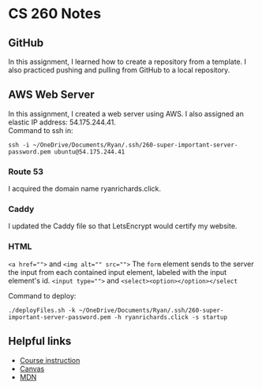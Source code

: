# CS 260 Notes

## GitHub
In this assignment, I learned how to create a repository from a template. I also practiced pushing and pulling from GitHub to a local repository.

## AWS Web Server
In this assignment, I created a web server using AWS. I also assigned an elastic IP address: 54.175.244.41.  
Command to ssh in:   
```
ssh -i ~/OneDrive/Documents/Ryan/.ssh/260-super-important-server-password.pem ubuntu@54.175.244.41
```

### Route 53
I acquired the domain name ryanrichards.click.

### Caddy
I updated the Caddy file so that LetsEncrypt would certify my website.

### HTML
`<a href="">` and `<img alt="" src="">`
The `form` element sends to the server the input from each contained input element, labeled with the input element's id.
`<input type="">` and `<select><option></option></select`

Command to deploy:
```
./deployFiles.sh -k ~/OneDrive/Documents/Ryan/.ssh/260-super-important-server-password.pem -h ryanrichards.click -s startup
```

## Helpful links

- [Course instruction](https://github.com/webprogramming260)
- [Canvas](https://byu.instructure.com)
- [MDN](https://developer.mozilla.org)

